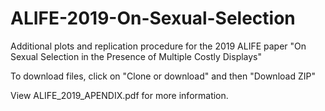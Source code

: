 # ALIFE-2019-On-Sexual-Selection
Additional plots and replication procedure for the 2019 ALIFE paper "On Sexual Selection in the Presence of Multiple Costly Displays"

To download files, click on "Clone or download" and then "Download ZIP"

View ALIFE_2019_APENDIX.pdf for more information.
